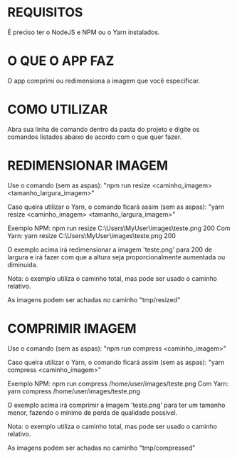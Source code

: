 # REQUISITOS

É preciso ter o NodeJS e NPM ou o Yarn instalados.  

# O QUE O APP FAZ

O app comprimi ou redimensiona a imagem que você especificar.  

# COMO UTILIZAR

Abra sua linha de comando dentro da pasta do projeto e digite os comandos listados abaixo de acordo com o que quer fazer.  

# REDIMENSIONAR IMAGEM

Use o comando (sem as aspas): "npm run resize <caminho_imagem> <tamanho_largura_imagem>"  

Caso queira utilizar o Yarn, o comando ficará assim (sem as aspas): "yarn resize <caminho_imagem> <tamanho_largura_imagem>"  

Exemplo NPM: npm run resize C:\\Users\\MyUser\\images\\teste.png 200
Com Yarn: yarn resize C:\\Users\\MyUser\\images\\teste.png 200  

O exemplo acima irá redimensionar a imagem 'teste.png' para 200 de largura e irá fazer com que a altura seja proporcionalmente aumentada ou diminuida.  

Nota: o exemplo utiliza o caminho total, mas pode ser usado o caminho relativo.  

As imagens podem ser achadas no caminho "tmp/resized"  

# COMPRIMIR IMAGEM

Use o comando (sem as aspas): "npm run compress <caminho_imagem>"  

Caso queira utilizar o Yarn, o comando ficará assim (sem as aspas): "yarn compress <caminho_imagem>"  

Exemplo NPM: npm run compress /home/user/images/teste.png
Com Yarn: yarn compress /home/user/images/teste.png

O exemplo acima irá comprimir a imagem 'teste.png' para ter um tamanho menor, fazendo o mínimo de perda de qualidade possível.  

Nota: o exemplo utiliza o caminho total, mas pode ser usado o caminho relativo.  

As imagens podem ser achadas no caminho "tmp/compressed"
